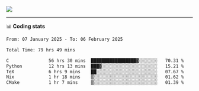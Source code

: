 <picture>
  <source
  srcset="https://github-readme-stats.vercel.app/api?username=sant0s12&show_icons=true&theme=dark"
  media="(prefers-color-scheme: dark)"
  />
  <source
  srcset="https://github-readme-stats.vercel.app/api?username=sant0s12&show_icons=true"
  media="(prefers-color-scheme: light)"
  />
  <img src="https://github-readme-stats.vercel.app/api?username=sant0s12&show_icons=true" />
</picture>

---

📊 **Coding stats**

<!--START_SECTION:waka-->

```txt
From: 07 January 2025 - To: 06 February 2025

Total Time: 79 hrs 49 mins

C               56 hrs 30 mins  █████████████████▓░░░░░░░   70.31 %
Python          12 hrs 13 mins  ███▓░░░░░░░░░░░░░░░░░░░░░   15.21 %
TeX             6 hrs 9 mins    ██░░░░░░░░░░░░░░░░░░░░░░░   07.67 %
Nix             1 hr 18 mins    ▒░░░░░░░░░░░░░░░░░░░░░░░░   01.62 %
CMake           1 hr 7 mins     ▒░░░░░░░░░░░░░░░░░░░░░░░░   01.39 %
```

<!--END_SECTION:waka-->
